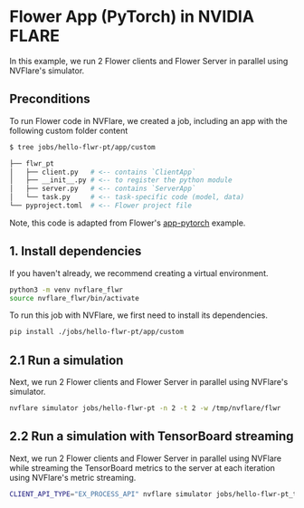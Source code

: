 # Flower App (PyTorch) in NVIDIA FLARE

In this example, we run 2 Flower clients and Flower Server in parallel using NVFlare's simulator.

## Preconditions

To run Flower code in NVFlare, we created a job, including an app with the following custom folder content 
```bash
$ tree jobs/hello-flwr-pt/app/custom

├── flwr_pt
│   ├── client.py   # <-- contains `ClientApp`
│   ├── __init__.py # <-- to register the python module
│   ├── server.py   # <-- contains `ServerApp`
│   └── task.py     # <-- task-specific code (model, data)
└── pyproject.toml  # <-- Flower project file
```
Note, this code is adapted from Flower's [app-pytorch](https://github.com/adap/flower/tree/main/examples/app-pytorch) example.

## 1. Install dependencies
If you haven't already, we recommend creating a virtual environment.
```bash
python3 -m venv nvflare_flwr
source nvflare_flwr/bin/activate
```
To run this job with NVFlare, we first need to install its dependencies.
```bash
pip install ./jobs/hello-flwr-pt/app/custom
```

## 2.1 Run a simulation

Next, we run 2 Flower clients and Flower Server in parallel using NVFlare's simulator.
```bash
nvflare simulator jobs/hello-flwr-pt -n 2 -t 2 -w /tmp/nvflare/flwr
```

## 2.2 Run a simulation with TensorBoard streaming

Next, we run 2 Flower clients and Flower Server in parallel using NVFlare while streaming 
the TensorBoard metrics to the server at each iteration using NVFlare's metric streaming.

```bash
CLIENT_API_TYPE="EX_PROCESS_API" nvflare simulator jobs/hello-flwr-pt_tb_streaming -n 2 -t 2 -w /tmp/nvflare/flwr_tb_streaming
```
